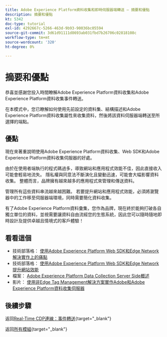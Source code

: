 ```yaml
---
title: Adobe Experience Platform資料收集和即時伺服器端轉送 — 摘要和優點
description: 摘要和優點
kt: 5342
doc-type: tutorial
exl-id: 4292667c-5266-463d-9b93-90036bc05594
source-git-commit: 3d61d91111d8693ab031fbd7b26706c02818108c
workflow-type: tm+mt
source-wordcount: '320'
ht-degree: 0%

---
```


# 摘要和優點

恭喜並感謝您投入時間瞭解Adobe Experience Platform資料收集和Adobe Experience Platform資料收集事件轉送。

在本模式中，您已瞭解如何使用先前設定的資料集、結構描述和Adobe Experience Platform資料收集屬性來收集資料，然後將該資料伺服器端轉送至所選擇的端點。

## 優點

現在來著重說明使用Adobe Experience Platform資料收集、Web SDK和Adobe Experience Platform資料收集伺服器的好處。

由於在使用者端執行的程式碼過多，導致網站和應用程式效能不佳，因此直接收入可能會輕易地流失。 隱私權與同意法不斷演化且變動迅速，可能會大幅影響資料收集。 整體而言，品牌擁有越來越多的應用程式來管理和傳送資料。

管理所有這些資料串流越來越困難。 若要提升網站和應用程式效能，必須將瀏覽器中的工作移至伺服器端環境，同時需要簡化資料收集。

有了Adobe Experience Platform資料彙集，您作為品牌，現在終於能夠打破各自獨立單位的資料，並視需要讓資料自由流經您的生態系統，因此您可以隨時隨地即時設計及提供卓越且情境式的客戶體驗！

## 看看這個

- 技術部落格： [使用Adobe Experience Platform Web SDK和Edge Network解決實作上的痛點](https://medium.com/adobetech/solving-implementation-pain-points-with-adobe-experience-platform-web-sdk-and-edge-network-880b635e6819)
- 技術部落格： [使用Adobe Experience Platform Web SDK和Edge Network提升網站效能](https://medium.com/adobetech/boosting-website-performance-with-adobe-experience-platform-web-sdk-and-edge-network-329fcf70fdf9)
- 檔案： [Adobe Experience Platform Data Collection Server Side概述](https://experienceleague.adobe.com/docs/experience-platform/tags/event-forwarding/overview.html?lang=en#server-side-info)
- 影片： [使用非Edge Tag Management解決方案實作Adobe和Adobe Experience Platform資料收集伺服器](https://video.tv.adobe.com/v/331986?quality=12&learn=on)

## 後續步驟

返回[Real-Time CDP連線：事件轉送](./aep-data-collection-ssf.md){target="_blank"}

返回[所有模組](./../../../../overview.md){target="_blank"}
